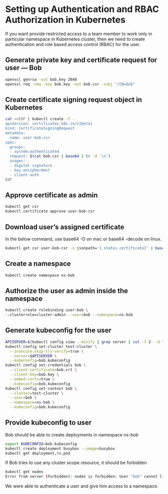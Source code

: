 # Setting up Authentication and RBAC Authorization in Kubernetes

If you want provide restricted access to a team member to work only in particular namespace in Kubernetes cluster, then we need to create authentication and role based access control (RBAC) for the user.

## Generate private key and certificate request for user — Bob

```sh
openssl genrsa -out bob.key 2048 
openssl req -new -key bob.key -out bob.csr -subj "/CN=bob"
```

## Create certificate signing request object in Kubernetes

```sh
cat <<EOF | kubectl create -f -
apiVersion: certificates.k8s.io/v1beta1
kind: CertificateSigningRequest
metadata:
  name: user-bob-csr
spec:
  groups:
  - system:authenticated
  request: $(cat bob.csr | base64 | tr -d '\n')
  usages:
  - digital signature
  - key encipherment
  - client auth
EOF
```

## Approve certificate as admin

```sh
kubectl get csr
kubectl certificate approve user-bob-csr
```

## Download user’s assigned certificate

In the below command, use base64 -D on mac or base64 -decode on linux.

```sh
kubectl get csr user-bob-csr -o jsonpath='{.status.certificate}' | base64 -D > bob.crt
```

## Create a namespace

```sh
kubectl create namespace ns-bob
```

## Authorize the user as admin inside the namespace

```sh
kubectl create rolebinding user-bob \
--clusterrole=cluster-admin --user=bob --namespace=ns-bob
```

## Generate kubeconfig for the user

```sh
APISERVER=$(kubectl config view --minify | grep server | cut -f 2- -d ":" | tr -d " ")
kubectl config set-cluster test-cluster \
  --insecure-skip-tls-verify=true \
  --server=$APISERVER \
  --kubeconfig=bob.kubeconfig
kubectl config set-credentials bob \
  --client-certificate=bob.crt \
  --client-key=bob.key \
  --embed-certs=true \
  --kubeconfig=bob.kubeconfig
kubectl config set-context bob \
  --cluster=test-cluster \
  --user=bob \
  --namespace=ns-bob \
  --kubeconfig=bob.kubeconfig
```

## Provide kubeconfig to user

Bob should be able to create deployments in namespace ns-bob

```sh
export KUBECONFIG=bob.kubeconfig
kubectl create deployment busybox --image=busybox 
kubectl get deployment,rs,pod
```

If Bob tries to use any cluster scope resource, it should be forbidden

```sh
kubectl get nodes
Error from server (Forbidden): nodes is forbidden: User "bob" cannot list nodes at the cluster scope
```

We were able to authenticate a user and give him access to a namespace.
